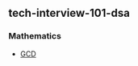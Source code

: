 ## tech-interview-101-dsa

### Mathematics
- [GCD](https://github.com/ksbisht941/tech-interview-101-dsa/blob/master/mathematics/gcd.js)